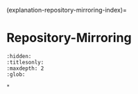 (explanation-repository-mirroring-index)=
# Repository-Mirroring

```{toctree}
:hidden:
:titlesonly:
:maxdepth: 2
:glob:

*